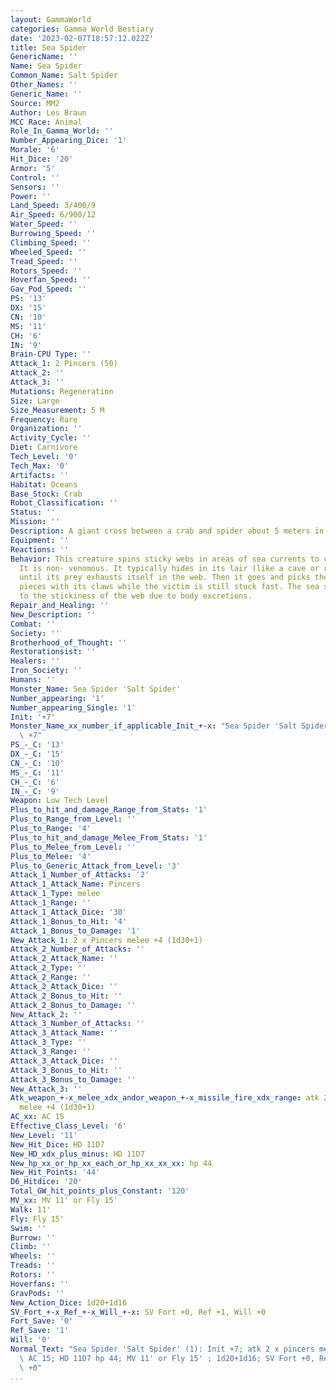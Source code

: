 ```yaml
---
layout: GammaWorld
categories: Gamma World Bestiary
date: '2023-02-07T18:57:12.022Z'
title: Sea Spider
GenericName: ''
Name: Sea Spider
Common_Name: Salt Spider
Other_Names: ''
Generic_Name: ''
Source: MM2
Author: Les Braun
MCC Race: Animal
Role_In_Gamma_World: ''
Number_Appearing_Dice: '1'
Morale: '6'
Hit_Dice: '20'
Armor: '5'
Control: ''
Sensors: ''
Power: ''
Land_Speed: 3/400/9
Air_Speed: 6/900/12
Water_Speed: ''
Burrowing_Speed: ''
Climbing_Speed: ''
Wheeled_Speed: ''
Tread_Speed: ''
Rotors_Speed: ''
Hoverfan_Speed: ''
Gav_Pod_Speed: ''
PS: '13'
DX: '15'
CN: '10'
MS: '11'
CH: '6'
IN: '9'
Brain-CPU Type: ''
Attack_1: 2 Pincers (50)
Attack_2: ''
Attack_3: ''
Mutations: Regeneration
Size: Large
Size_Measurement: 5 M
Frequency: Rare
Organization: ''
Activity_Cycle: ''
Diet: Carnivore
Tech_Level: '0'
Tech_Max: '0'
Artifacts: ''
Habitat: Oceans
Base_Stock: Crab
Robot_Classification: ''
Status: ''
Mission: ''
Description: A giant cross between a crab and spider about 5 meters in size.
Equipment: ''
Reactions: ''
Behavior: This creature spins sticky webs in areas of sea currents to catch food.
  It is non- venomous. It typically hides in its lair (like a cave or rock outcropping)
  until its prey exhausts itself in the web. Then it goes and picks the victim to
  pieces with its claws while the victim is still stuck fast. The sea spider is immune
  to the stickiness of the web due to body excretions.
Repair_and_Healing: ''
New_Description: ''
Combat: ''
Society: ''
Brotherhood_of_Thought: ''
Restorationsist: ''
Healers: ''
Iron_Society: ''
Humans: ''
Monster_Name: Sea Spider 'Salt Spider'
Number_appearing: '1'
Number_appearing_Single: '1'
Init: '+7'
Monster_Name_xx_number_if_applicable_Init_+-x: "Sea Spider 'Salt Spider' (1): Init\
  \ +7"
PS_-_C: '13'
DX_-_C: '15'
CN_-_C: '10'
MS_-_C: '11'
CH_-_C: '6'
IN_-_C: '9'
Weapon: Low Tech Level
Plus_to_hit_and_damage_Range_from_Stats: '1'
Plus_to_Range_from_Level: ''
Plus_to_Range: '4'
Plus_to_hit_and_damage_Melee_From_Stats: '1'
Plus_to_Melee_from_Level: ''
Plus_to_Melee: '4'
Plus_to_Generic_Attack_from_Level: '3'
Attack_1_Number_of_Attacks: '2'
Attack_1_Attack_Name: Pincers
Attack_1_Type: melee
Attack_1_Range: ''
Attack_1_Attack_Dice: '30'
Attack_1_Bonus_to_Hit: '4'
Attack_1_Bonus_to_Damage: '1'
New_Attack_1: 2 x Pincers melee +4 (1d30+1)
Attack_2_Number_of_Attacks: ''
Attack_2_Attack_Name: ''
Attack_2_Type: ''
Attack_2_Range: ''
Attack_2_Attack_Dice: ''
Attack_2_Bonus_to_Hit: ''
Attack_2_Bonus_to_Damage: ''
New_Attack_2: ''
Attack_3_Number_of_Attacks: ''
Attack_3_Attack_Name: ''
Attack_3_Type: ''
Attack_3_Range: ''
Attack_3_Attack_Dice: ''
Attack_3_Bonus_to_Hit: ''
Attack_3_Bonus_to_Damage: ''
New_Attack_3: ''
Atk_weapon_+-x_melee_xdx_andor_weapon_+-x_missile_fire_xdx_range: atk 2 x pincers
  melee +4 (1d30+1)
AC_xx: AC 15
Effective_Class_Level: '6'
New_Level: '11'
New_Hit_Dice: HD 11D7
New_HD_xdx_plus_minus: HD 11D7
New_hp_xx_or_hp_xx_each_or_hp_xx_xx_xx: hp 44
New_Hit_Points: '44'
D6_Hitdice: '20'
Total_GW_hit_points_plus_Constant: '120'
MV_xx: MV 11' or Fly 15'
Walk: 11'
Fly: Fly 15'
Swim: ''
Burrow: ''
Climb: ''
Wheels: ''
Treads: ''
Rotors: ''
Hoverfans: ''
GravPods: ''
New_Action_Dice: 1d20+1d16
SV_Fort_+-x_Ref_+-x_Will_+-x: SV Fort +0, Ref +1, Will +0
Fort_Save: '0'
Ref_Save: '1'
Will: '0'
Normal_Text: "Sea Spider 'Salt Spider' (1): Init +7; atk 2 x pincers melee +4 (1d30+1);\
  \ AC 15; HD 11D7 hp 44; MV 11' or Fly 15' ; 1d20+1d16; SV Fort +0, Ref +1, Will\
  \ +0"
...
```

